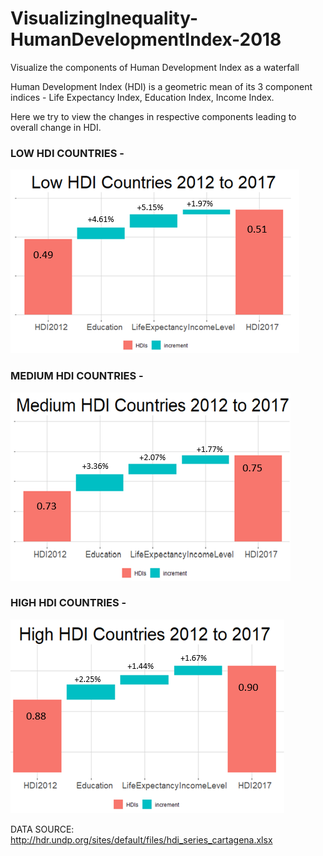 # VisualizingInequality-HumanDevelopmentIndex-2018
Visualize the components of Human Development Index as a waterfall

Human Development Index (HDI) is a geometric mean of its 3 component indices - Life Expectancy Index,  Education Index,  Income Index.

Here we try to view the changes in respective components leading to overall change in HDI.

### LOW HDI COUNTRIES -

![](LowHDI.png)

### MEDIUM HDI COUNTRIES -
![](MedHDI.png)

### HIGH HDI COUNTRIES -
![](HighHDI.png)


DATA SOURCE: http://hdr.undp.org/sites/default/files/hdi_series_cartagena.xlsx

